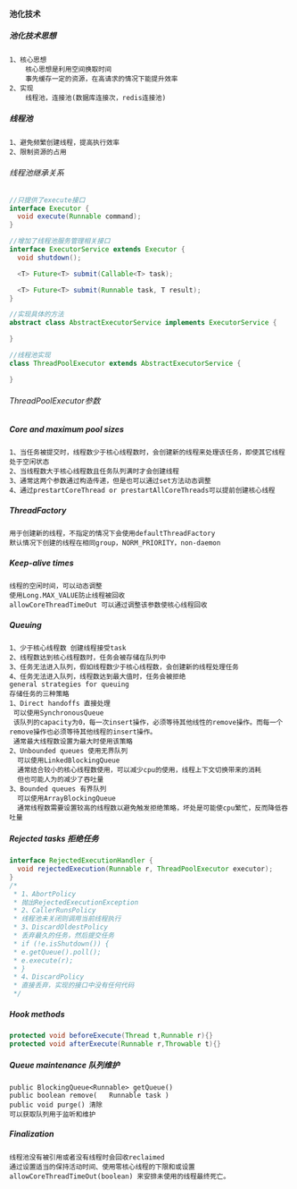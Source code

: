 #### 池化技术

##### 池化技术思想

```text
1、核心思想
    核心思想是利用空间换取时间
    事先缓存一定的资源，在高请求的情况下能提升效率
2、实现
    线程池，连接池(数据库连接次，redis连接池)

```

##### 线程池

```text
1、避免频繁创建线程，提高执行效率
2、限制资源的占用
```

###### 线程池继承关系

```java
//只提供了execute接口
interface Executor {
  void execute(Runnable command);
}

//增加了线程池服务管理相关接口
interface ExecutorService extends Executor {
  void shutdown();

  <T> Future<T> submit(Callable<T> task);

  <T> Future<T> submit(Runnable task, T result);
}

//实现具体的方法
abstract class AbstractExecutorService implements ExecutorService {

}

//线程池实现
class ThreadPoolExecutor extends AbstractExecutorService {

}
```

###### ThreadPoolExecutor参数

##### Core and maximum pool sizes

```text
1、当任务被提交时，线程数少于核心线程数时，会创建新的线程来处理该任务，即使其它线程处于空闲状态
2、当线程数大于核心线程数且任务队列满时才会创建线程
3、通常这两个参数通过构造传递，但是也可以通过set方法动态调整
4、通过prestartCoreThread or prestartAllCoreThreads可以提前创建核心线程

```

##### ThreadFactory

```text
用于创建新的线程，不指定的情况下会使用defaultThreadFactory
默认情况下创建的线程在相同group，NORM_PRIORITY，non-daemon
```

##### Keep-alive times

```text
线程的空闲时间，可以动态调整
使用Long.MAX_VALUE防止线程被回收
allowCoreThreadTimeOut 可以通过调整该参数使核心线程回收
```

##### Queuing

```text
1、少于核心线程数 创建线程接受task
2、线程数达到核心线程数时，任务会被存储在队列中
3、任务无法进入队列，假如线程数少于核心线程数，会创建新的线程处理任务
4、任务无法进入队列，线程数达到最大值时，任务会被拒绝
general strategies for queuing
存储任务的三种策略
1、Direct handoffs 直接处理
 可以使用SynchronousQueue
 该队列的capacity为0，每一次insert操作，必须等待其他线性的remove操作。而每一个remove操作也必须等待其他线程的insert操作。
 通常最大线程数设置为最大时使用该策略
2、Unbounded queues 使用无界队列 
  可以使用LinkedBlockingQueue
  通常结合较小的核心线程数使用，可以减少cpu的使用，线程上下文切换带来的消耗
  但也可能人为的减少了吞吐量
3、Bounded queues 有界队列
  可以使用ArrayBlockingQueue
  通常线程数需要设置较高的线程数以避免触发拒绝策略，坏处是可能使cpu繁忙，反而降低吞吐量
```

##### Rejected tasks 拒绝任务

```java
interface RejectedExecutionHandler {
  void rejectedExecution(Runnable r, ThreadPoolExecutor executor);
}
/*
 * 1、AbortPolicy
 * 抛出RejectedExecutionException
 * 2、CallerRunsPolicy
 * 线程池未关闭则调用当前线程执行
 * 3、DiscardOldestPolicy
 * 丢弃最久的任务，然后提交任务
 * if (!e.isShutdown()) {
 * e.getQueue().poll();
 * e.execute(r);
 * }
 * 4、DiscardPolicy
 * 直接丢弃，实现的接口中没有任何代码
 */
```

##### Hook methods

```java
protected void beforeExecute(Thread t,Runnable r){}
protected void afterExecute(Runnable r,Throwable t){}
```

##### Queue maintenance 队列维护

```text
public BlockingQueue<Runnable> getQueue() 
public boolean remove(   Runnable task )
public void purge() 清除
可以获取队列用于监听和维护
```
##### Finalization
```text
线程池没有被引用或者没有线程时会回收reclaimed
通过设置适当的保持活动时间、使用零核心线程的下限和或设置 allowCoreThreadTimeOut(boolean) 来安排未使用的线程最终死亡。
```